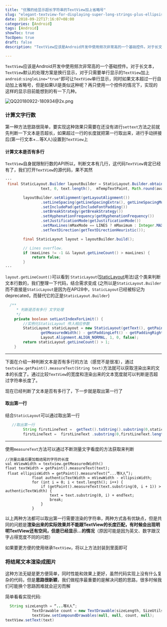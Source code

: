 ```yaml
---
title: "优雅的给显示超长字符串的TextView加上省略号"
slug: "elegant-textview-for-displaying-super-long-strings-plus-ellipsis"
date: 2018-09-22T17:16:07+08:00
categories: [Android]
tags: [Android]
showToc: true
TocOpen: true
draft: false
description: "TextView应该是Android开发中使用频次非常高的一个基础控件。对于长文本，TextView默认的处理方案是换行显示，对于只需要单行"

---
```

                
`TextView`应该是Android开发中使用频次非常高的一个基础控件。对于长文本，`TextView`默认的处理方案是换行显示，对于只需要单行显示的`TextView`加上`android:singleLine="true"`即可让`TextView`单行显示，同时如果文本超过一行自动加上省略号，但是如果UI是类似这种呢？再只使用一个控件的情况下，实现的这样的显示目前能想到的有一下几种。

![QQ20180922-180934@2x.png][2]

### 计算文字行数
第一种方法思路很简单，要实现这种效果只需要在还没有进行`settext`方法之前就先判断一下文本是否超长，如果超过一行的长度就把第一行取出来，进行手动拼接后(第一行文本+...等X人)设置到`TextView`上
#### 计算文本是否有多行
`TextView`自身就限制行数的API所以，判断文本有几行，这代码`TextView`肯定已经有了，我们打开`TextView`的源代码，果不其然

```java
···
 final StaticLayout.Builder layoutBuilder = StaticLayout.Builder.obtain(
                text, 0, text.length(),  mTempTextPaint, Math.round(availableSpace.right));

        layoutBuilder.setAlignment(getLayoutAlignment())
                .setLineSpacing(getLineSpacingExtra(), getLineSpacingMultiplier())
                .setIncludePad(getIncludeFontPadding())
                .setBreakStrategy(getBreakStrategy())
                .setHyphenationFrequency(getHyphenationFrequency())
                .setJustificationMode(getJustificationMode())
                .setMaxLines(mMaxMode == LINES ? mMaximum : Integer.MAX_VALUE)
                .setTextDirection(getTextDirectionHeuristic());

        final StaticLayout layout = layoutBuilder.build();

        // Lines overflow.
        if (maxLines != -1 && layout.getLineCount() > maxLines) {
            return false;
        }
···
```
`layout.getLineCount()`可以看到 `StaticLayout`([StaticLayout][1]用法)这个类来判断文本行数的，我们整理一下代码，结合需求变成
(之所以是`StaticLayout.Builder`而不直接是`StaticLayout`是因为在API28中，`StaticLayout`已经被标记为deprecated，而替代它的正是`StaticLayout.Builder`)  

```java
  /**
     * 判断是否有多行 文字处理
     */
    private boolean setLastIndexForLimit() {
        //实例化StaticLayout 传入相应参数
        StaticLayout staticLayout = new StaticLayout(getText(), getPaint(),
                getMeasuredWidth() - getPaddingLeft() - getPaddingRight(),
                Layout.Alignment.ALIGN_NORMAL, 1, 0, false);
        return staticLayout.getLineCount() > 1;
    }

```

---

下面在介绍一种判断文本是否有多行的方法（感觉不是很准），通过`textview.getPaint().measureText(String text)`方法就可以获取渲染出来的文本的长度了。通过比较`TextView`的宽度和渲染出来的文本宽度就可以判断是否超过字符串长度了。

现在已经判断了文本是否有多行了，下一步就是取出第一行了

#### 取出第一行
结合`StaticLayout`可以通过取出第一行
```java
   //取出第一行
        String firstLineText =  getText().toString().substring(0,staticLayout.getLineEnd(0));
        firstLineText =  firstLineText .substring(0,firstLineText.length() - endText.length());
```
---

使用`measureText`方法可以通过不断测量文字看度的方法获取来判断
```
//测量出最后要加载结尾的字符的长度
val mViewWidth = textview.getMeasuredWidth()
float textWidth = getPaint().measureText(text);
 float ellipsisWidth = getPaint().measureText(“...等X人”);
            float authenticTextWidth = mViewWidth - ellipsisWidth;
            for (int i = 0; i < text.length(); i++) {
                if (getPaint().measureText(text.substring(0, i + 1)) > authenticTextWidth) {
                    text = text.substring(0, i) + endText;
                    break;
                }
            }
```

以上两种方法都可以取出第一行需要渲染的字符串，两种方式各有优缺点，但是共同的问题是**渲染出来的实际效果并不能跟TextView的长度匹配，有时候会出现明明TextView还有空间，但是已经显示...的情况**（原因可能是因为英文、数字跟汉字占得宽度不同的问题）

如果要更方便的使用继承`TextView`，将以上方法封装到里面即可

### 将结尾文本渲染成图片

这种方法无疑是更方便简单，同时性能和效果上更好，虽然代码实现上没有什么复杂的代码，但是**思路很新颖**，我们做程序最重要的是解决问题的思路，很多时候我们可能换个思路困难就会迎刃而解

简单看看实现代码:
```java
  String sizeLength = “...等X人”;
            TextDrawable count = new TextDrawable(sizeLength, SizeUtils.sp2px(16), context.getResources().getColor(R.color.title), Color.TRANSPARENT, 0, 0);
            textView.setCompoundDrawables(null, null, count, null);
textView.setText(text)

```


  [1]: https://developer.android.com/reference/android/text/StaticLayout
  [2]: https://static.apkdv.com/qiniu_image//blog/image/QQ20180922-180934@2x.png#mirages-width=400&mirages-height=158&mirages-cdn-type=1